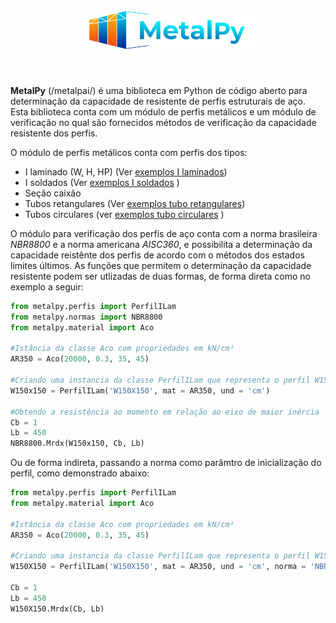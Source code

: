 <h1 align="center">
<img src="logo/logo_MP.svg" width="300">
</h1><br>

**MetalPy** (/metalpai/) é uma biblioteca em Python de código aberto para 
determinação da capacidade de resistente de perfis estruturais de aço. Esta biblioteca
conta com um módulo de perfis metálicos e um módulo de verificação no qual são fornecidos
métodos de verificação da capacidade resistente dos perfis.

O módulo de perfis metálicos conta com perfis dos tipos:

 * I laminado (W, H, HP) (Ver [exemplos I laminados](https://github.com/JoaoSevergnini/metalpy/blob/225947b5dbb88ca434fa805328f1327cdd05c037/exemplos/ex_perfis_I_laminados.ipynb))
 * I soldados (Ver  [exemplos I soldados](exemplos/ex_perfis_I_soldados.ipynb) )
 * Seção caixão
 * Tubos retangulares (Ver [exemplos tubo retangulares](exemplos/ex_perfis_tubo_ret.ipynb))
 * Tubos circulares (ver [exemplos tubo circulares](exemplos/ex_perfis_tubo_cir.ipynb) )
 

O módulo para verificação dos perfis de aço conta com a norma brasileira *NBR8800* e 
a norma americana *AISC360*, e possibilita a determinação da capacidade reistênte 
dos perfis de acordo com o métodos dos estados limites últimos. As funções que permitem
o determinação da capacidade resistente podem ser utlizadas de duas formas, de forma direta
como no exemplo a seguir:

~~~python
from metalpy.perfis import PerfilILam
from metalpy.normas import NBR8800
from metalpy.material import Aco

#Istância da classe Aco com propriedades em kN/cm²
AR350 = Aco(20000, 0.3, 35, 45)

#Criando uma instancia da classe PerfilILam que representa o perfil W150X150 com as propriedades em cm
W150x150 = PerfilILam('W150X150', mat = AR350, und = 'cm')

#Obtendo a resistência ao momento em relação ao eixo de maior inércia
Cb = 1
Lb = 450
NBR8800.Mrdx(W150x150, Cb, Lb)
~~~~

Ou de forma indireta, passando a norma como parâmtro de inicialização do perfil,
como demonstrado abaixo:

~~~python
from metalpy.perfis import PerfilILam
from metalpy.material import Aco

#Istância da classe Aco com propriedades em kN/cm²
AR350 = Aco(20000, 0.3, 35, 45)

#Criando uma instancia da classe PerfilILam que representa o perfil W150X150 com as propriedades em cm
W150X150 = PerfilILam('W150X150', mat = AR350, und = 'cm', norma = 'NBR8800')

Cb = 1
Lb = 450
W150X150.Mrdx(Cb, Lb)
~~~
